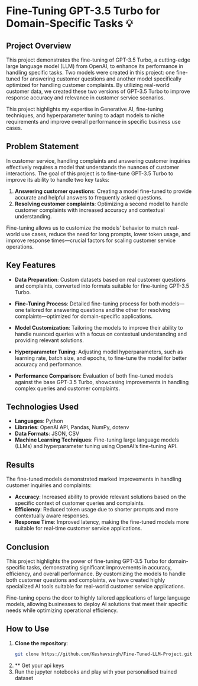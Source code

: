 # Fine-Tuning GPT-3.5 Turbo for Domain-Specific Tasks 💡

## Project Overview

This project demonstrates the fine-tuning of GPT-3.5 Turbo, a cutting-edge large language model (LLM) from OpenAI, to enhance its performance in handling specific tasks. Two models were created in this project: one fine-tuned for answering customer questions and another model specifically optimized for handling customer complaints. By utilizing real-world customer data, we created these two versions of GPT-3.5 Turbo to improve response accuracy and relevance in customer service scenarios.

This project highlights my expertise in Generative AI, fine-tuning techniques, and hyperparameter tuning to adapt models to niche requirements and improve overall performance in specific business use cases.

## Problem Statement

In customer service, handling complaints and answering customer inquiries effectively requires a model that understands the nuances of customer interactions. The goal of this project is to fine-tune GPT-3.5 Turbo to improve its ability to handle two key tasks:
1. **Answering customer questions**: Creating a model fine-tuned to provide accurate and helpful answers to frequently asked questions.
2. **Resolving customer complaints**: Optimizing a second model to handle customer complaints with increased accuracy and contextual understanding.

Fine-tuning allows us to customize the models' behavior to match real-world use cases, reduce the need for long prompts, lower token usage, and improve response times—crucial factors for scaling customer service operations.

## Key Features

- **Data Preparation**: Custom datasets based on real customer questions and complaints, converted into formats suitable for fine-tuning GPT-3.5 Turbo.
  
- **Fine-Tuning Process**: Detailed fine-tuning process for both models—one tailored for answering questions and the other for resolving complaints—optimized for domain-specific applications.

- **Model Customization**: Tailoring the models to improve their ability to handle nuanced queries with a focus on contextual understanding and providing relevant solutions.

- **Hyperparameter Tuning**: Adjusting model hyperparameters, such as learning rate, batch size, and epochs, to fine-tune the model for better accuracy and performance.

- **Performance Comparison**: Evaluation of both fine-tuned models against the base GPT-3.5 Turbo, showcasing improvements in handling complex queries and customer complaints.

## Technologies Used

- **Languages**: Python
- **Libraries**: OpenAI API, Pandas, NumPy, dotenv
- **Data Formats**: JSON, CSV
- **Machine Learning Techniques**: Fine-tuning large language models (LLMs) and hyperparameter tuning using OpenAI’s fine-tuning API.


## Results

The fine-tuned models demonstrated marked improvements in handling customer inquiries and complaints:

- **Accuracy**: Increased ability to provide relevant solutions based on the specific context of customer queries and complaints.
- **Efficiency**: Reduced token usage due to shorter prompts and more contextually aware responses.
- **Response Time**: Improved latency, making the fine-tuned models more suitable for real-time customer service applications.

## Conclusion

This project highlights the power of fine-tuning GPT-3.5 Turbo for domain-specific tasks, demonstrating significant improvements in accuracy, efficiency, and overall performance. By customizing the models to handle both customer questions and complaints, we have created highly specialized AI tools suitable for real-world customer service applications.

Fine-tuning opens the door to highly tailored applications of large language models, allowing businesses to deploy AI solutions that meet their specific needs while optimizing operational efficiency.

## How to Use

1. **Clone the repository**:
   ```bash
   git clone https://github.com/Keshavsingh/Fine-Tuned-LLM-Project.git
2. ** Get your api keys
3. Run the jupyter notebooks and play with your personalised trained dataset
